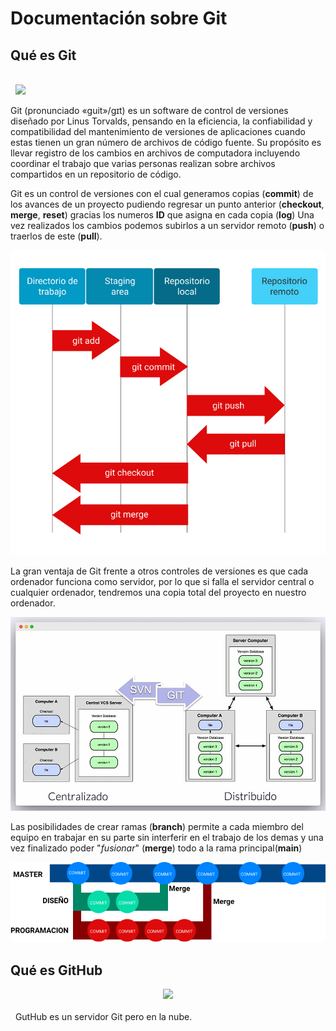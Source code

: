 # Documentación sobre Git

## Qué es Git
<br/>
&nbsp;
<img src="https://upload.wikimedia.org/wikipedia/commons/thumb/e/e0/Git-logo.svg/640px-Git-logo.svg.png">

Git (pronunciado «guit»/gɪt) es un software de control de versiones diseñado por Linus Torvalds, pensando en la eficiencia, la confiabilidad y compatibilidad del mantenimiento de versiones de aplicaciones cuando estas tienen un gran número de archivos de código fuente. Su propósito es llevar registro de los cambios en archivos de computadora incluyendo coordinar el trabajo que varias personas realizan sobre archivos compartidos en un repositorio de código.

Git es un control de versiones con el cual generamos copias (**commit**) de los avances de un proyecto pudiendo regresar un punto anterior (**checkout**, **merge**, **reset**) gracias los numeros **ID** que asigna en cada copia (**log**) Una vez realizados los cambios podemos subirlos a un servidor remoto (**push**) o traerlos de este (**pull**).

<img src="https://raw.githubusercontent.com/eagj/docuGIT/main/src/.vuepress/public/assets/img/esquemaGit.jpeg">

La gran ventaja de Git frente a otros controles de versiones es que cada ordenador funciona como servidor, por lo que si falla el servidor central o cualquier ordenador, tendremos una copia total del proyecto en nuestro ordenador.

<img src="https://raw.githubusercontent.com/eagj/docuGIT/main/src/.vuepress/public/assets/img/gitvssvn.jpeg">


Las posibilidades de crear ramas (**branch**) permite a cada miembro del equipo en trabajar en su parte sin interferir en el trabajo de los demas y una vez finalizado poder "*fusionar*" (**merge**) todo a la rama principal(**main**)

<img src="https://raw.githubusercontent.com/eagj/docuGIT/main/src/.vuepress/public/assets/img/ramas-ejemplos_merge.jpeg">

## Qué es GitHub
<center><img src="https://icones.pro/wp-content/uploads/2021/06/icone-github-noir.png" width="300"></center>
<br/>
&nbsp;
GutHub es un servidor Git pero en la nube.

